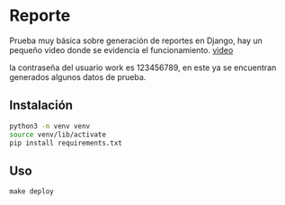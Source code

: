# Reporte

Prueba muy básica sobre generación de reportes en Django, hay un pequeño video donde se evidencia el funcionamiento.
[video](https://youtu.be/3ti5-YvdVqA)

la contraseña del usuario work es 123456789, en este ya se encuentran generados algunos datos de prueba.


## Instalación

```bash
python3 -m venv venv
source venv/lib/activate
pip install requirements.txt
```

## Uso

```
make deploy
```
